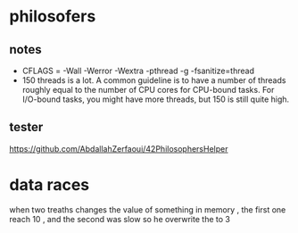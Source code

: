 # philosofers

## notes
- CFLAGS = -Wall -Werror -Wextra -pthread -g -fsanitize=thread
- 150 threads is a lot.
A common guideline is to have a number of threads roughly equal to the number of CPU cores for CPU-bound tasks. For I/O-bound tasks, you might have more threads, but 150 is still quite high.
## tester
https://github.com/AbdallahZerfaoui/42PhilosophersHelper

# data races
when two treaths changes the value of something in memory , the first one reach 10 , and the second was slow so he overwrite the to 3
